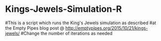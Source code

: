 # Kings-Jewels-Simulation-R

#This is a script which runs the King's Jewels simulation as described
#at the Empty Pipes blog post @ http://emptypipes.org/2015/10/21/kings-jewels/
#Change the number of iterations as needed
#
#
#
#
